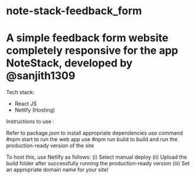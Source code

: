 # note-stack-feedback_form
# A simple feedback form website completely responsive for the app NoteStack, developed by @sanjith1309

Tech stack:
  + React JS
  + Netlify (Hosting)

Instructions to use :

Refer to package.json to install appropriate dependencies
use command #npm start to run the web app
use #npm run build to build and run the production-ready version of the site

To host this, use Netlify as follows:
  (i)    Select manual deploy
  (ii)   Upload the build folder after successfully running the production-ready version
  (iii)  Set an appropriate domain name for your site!
